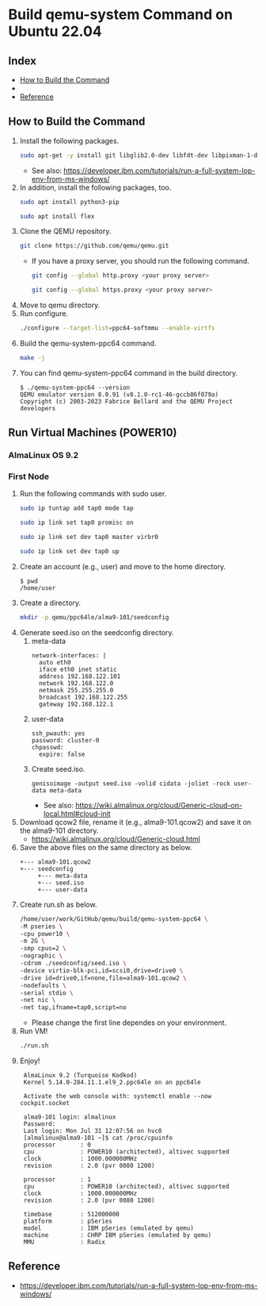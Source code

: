 # Build qemu-system Command on Ubuntu 22.04

## Index
- [How to Build the Command](#how-to-build-the-command)
- 
- [Reference](#reference)

## How to Build the Command
1. Install the following packages.
   ```sh
   sudo apt-get -y install git libglib2.0-dev libfdt-dev libpixman-1-dev zlib1g-dev ninja-build make gcc libcap-ng-dev libattr1-dev
   ```
   - See also: https://developer.ibm.com/tutorials/run-a-full-system-lop-env-from-ms-windows/
1. In addition, install the following packages, too.
   ```sh
   sudo apt install python3-pip
   ```
   ```sh
   sudo apt install flex
   ```
1. Clone the QEMU repository.
   ```sh
   git clone https://github.com/qemu/qemu.git
   ```
   - If you have a proxy server, you should run the following command.
     ```sh
     git config --global http.proxy <your proxy server>
     ```
     ```sh
     git config --global https.proxy <your proxy server>
     ```
1. Move to qemu directory.
1. Run configure.
   ```sh
   ./configure --target-list=ppc64-softmmu --enable-virtfs
   ```
1. Build the qemu-system-ppc64 command.
   ```sh
   make -j
   ```
1. You can find qemu-system-ppc64 command in the build directory.
   ```
   $ ./qemu-system-ppc64 --version
   QEMU emulator version 8.0.91 (v8.1.0-rc1-46-gccb86f079a)
   Copyright (c) 2003-2023 Fabrice Bellard and the QEMU Project developers
   ```

## Run Virtual Machines (POWER10)
### AlmaLinux OS 9.2
### First Node
1. Run the following commands with sudo user.
   ```sh
   sudo ip tuntap add tap0 mode tap
   ```
   ```sh
   sudo ip link set tap0 promisc on
   ```
   ```sh
   sudo ip link set dev tap0 master virbr0
   ```
   ```sh
   sudo ip link set dev tap0 up
   ```
1. Create an account (e.g., user) and move to the home directory.
   ```
   $ pwd
   /home/user
   ```
1. Create a directory.
   ```sh
   mkdir -p qemu/ppc64le/alma9-101/seedconfig
   ```
1. Generate seed.iso on the seedconfig directory.
   1. meta-data
      ```
      network-interfaces: |
        auto eth0
        iface eth0 inet static
        address 192.168.122.101
        network 192.168.122.0
        netmask 255.255.255.0
        broadcast 192.168.122.255
        gateway 192.168.122.1
      ```
   1. user-data
      ```
      ssh_pwauth: yes
      password: cluster-0
      chpasswd:
        expire: false
      ```
   1. Create seed.iso.
      ```
      genisoimage -output seed.iso -volid cidata -joliet -rock user-data meta-data
      ```
      - See also: https://wiki.almalinux.org/cloud/Generic-cloud-on-local.html#cloud-init
1. Download qcow2 file, rename it (e.g., alma9-101.qcow2) and save it on the alma9-101 directory.
   - https://wiki.almalinux.org/cloud/Generic-cloud.html
1. Save the above files on the same directory as below.
   ```
   +--- alma9-101.qcow2
   +--- seedconfig
        +--- meta-data
        +--- seed.iso
        +--- user-data   
   ```   
1. Create run.sh as below.
   ```sh
   /home/user/work/GitHub/qemu/build/qemu-system-ppc64 \
   -M pseries \
   -cpu power10 \
   -m 2G \
   -smp cpus=2 \
   -nographic \
   -cdrom ./seedconfig/seed.iso \
   -device virtio-blk-pci,id=scsi0,drive=drive0 \
   -drive id=drive0,if=none,file=alma9-101.qcow2 \
   -nodefaults \
   -serial stdio \
   -net nic \
   -net tap,ifname=tap0,script=no
   ```
   - Please change the first line dependes on your environment.
1. Run VM!
   ```sh
   ./run.sh
   ```
1. Enjoy!
   ```
    AlmaLinux 9.2 (Turquoise Kodkod)
    Kernel 5.14.0-284.11.1.el9_2.ppc64le on an ppc64le

    Activate the web console with: systemctl enable --now cockpit.socket

    alma9-101 login: almalinux
    Password:
    Last login: Mon Jul 31 12:07:56 on hvc0
    [almalinux@alma9-101 ~]$ cat /proc/cpuinfo
    processor       : 0
    cpu             : POWER10 (architected), altivec supported
    clock           : 1000.000000MHz
    revision        : 2.0 (pvr 0080 1200)

    processor       : 1
    cpu             : POWER10 (architected), altivec supported
    clock           : 1000.000000MHz
    revision        : 2.0 (pvr 0080 1200)

    timebase        : 512000000
    platform        : pSeries
    model           : IBM pSeries (emulated by qemu)
    machine         : CHRP IBM pSeries (emulated by qemu)
    MMU             : Radix
    ```

## Reference
- https://developer.ibm.com/tutorials/run-a-full-system-lop-env-from-ms-windows/